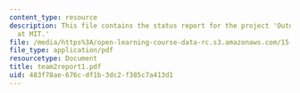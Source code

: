```yaml
---
content_type: resource
description: This file contains the status report for the project 'Outdoor Wireless
  at MIT.'
file: /media/https%3A/open-learning-course-data-rc.s3.amazonaws.com/15-568a-practical-information-technology-management-spring-2005/483f78ae676cdf1b3dc2f385c7a413d1_team2report1.pdf
file_type: application/pdf
resourcetype: Document
title: team2report1.pdf
uid: 483f78ae-676c-df1b-3dc2-f385c7a413d1
---
```

